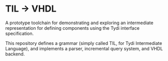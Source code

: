 # TIL -> VHDL
A prototype toolchain for demonstrating and exploring an intermediate representation for defining components using the Tydi interface specification.

This repository defines a grammar (simply called TIL, for Tydi Intermediate Language), and implements a parser, incremental query system, and VHDL backend.
